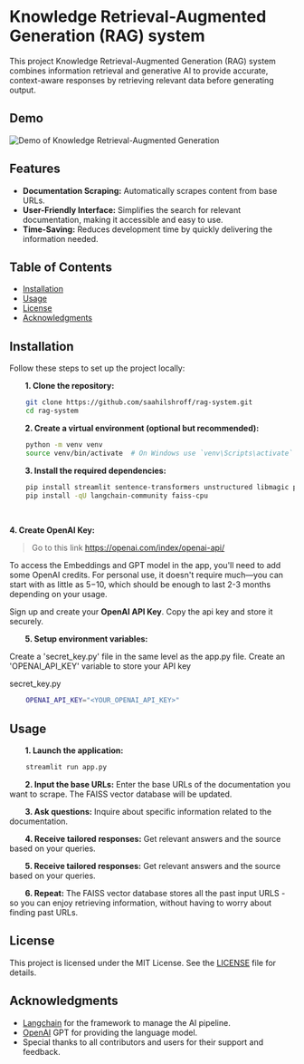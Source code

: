 # Knowledge Retrieval-Augmented Generation (RAG) system
This project Knowledge Retrieval-Augmented Generation (RAG) system combines information retrieval and generative AI to provide accurate, context-aware responses by retrieving relevant data before generating output.

## Demo
![Demo of Knowledge Retrieval-Augmented Generation](assets/demo.gif)

## Features

- **Documentation Scraping:** Automatically scrapes content from base URLs.
- **User-Friendly Interface:** Simplifies the search for relevant documentation, making it accessible and easy to use.
- **Time-Saving:** Reduces development time by quickly delivering the information needed.


## Table of Contents

- [Installation](#installation)
- [Usage](#usage)
- [License](#license)
- [Acknowledgments](#acknowledgments)

## Installation

Follow these steps to set up the project locally:

&nbsp;&nbsp;&nbsp;&nbsp;&nbsp;&nbsp;
**1. Clone the repository:**
```bash
    git clone https://github.com/saahilshroff/rag-system.git
    cd rag-system
```

&nbsp;&nbsp;&nbsp;&nbsp;&nbsp;&nbsp;
**2. Create a virtual environment (optional but recommended):**
```bash
    python -m venv venv
    source venv/bin/activate  # On Windows use `venv\Scripts\activate`
```

&nbsp;&nbsp;&nbsp;&nbsp;&nbsp;&nbsp;
**3. Install the required dependencies:**
```bash
    pip install streamlit sentence-transformers unstructured libmagic python-magic python-magic-bin langchain 
    pip install -qU langchain-community faiss-cpu 
```

&nbsp;&nbsp;&nbsp;&nbsp;&nbsp;&nbsp;

**4. Create OpenAI Key:**

>Go to this link https://openai.com/index/openai-api/

To access the Embeddings and GPT model in the app, you'll need to add some OpenAI credits. For personal use, it doesn't require much—you can start with as little as $5-$10, which should be enough to last 2-3 months depending on your usage.

Sign up and create your **OpenAI API Key**. Copy the api key and store it securely.

&nbsp;&nbsp;&nbsp;&nbsp;&nbsp;&nbsp;
**5. Setup environment variables:**
    
Create a 'secret_key.py' file in the same level as the app.py file. Create an 'OPENAI_API_KEY' variable to store your API key
    
secret_key.py
```bash
    OPENAI_API_KEY="<YOUR_OPENAI_API_KEY>"
```

## Usage
&nbsp;&nbsp;&nbsp;&nbsp;&nbsp;&nbsp;
**1. Launch the application:**
```bash
    streamlit run app.py
```  
&nbsp;&nbsp;&nbsp;&nbsp;&nbsp;&nbsp;
**2. Input the base URLs:** Enter the base URLs of the documentation you want to scrape. The FAISS vector database will be updated.

&nbsp;&nbsp;&nbsp;&nbsp;&nbsp;&nbsp;
**3. Ask questions:** Inquire about specific information related to the documentation. 

&nbsp;&nbsp;&nbsp;&nbsp;&nbsp;&nbsp;
**4. Receive tailored responses:** Get relevant answers and the source based on your queries.

&nbsp;&nbsp;&nbsp;&nbsp;&nbsp;&nbsp;
**5. Receive tailored responses:** Get relevant answers and the source based on your queries.

&nbsp;&nbsp;&nbsp;&nbsp;&nbsp;&nbsp;
**6. Repeat:** The FAISS vector database stores all the past input URLS - so you can enjoy retrieving information, without having to worry about finding past URLs.


## License
This project is licensed under the MIT License. See the [LICENSE](./LICENSE) file for details.

## Acknowledgments
- [Langchain](https://www.langchain.com/) for the framework to manage the AI pipeline.
- [OpenAI](https://openai.com/) GPT for providing the language model.
- Special thanks to all contributors and users for their support and feedback.
